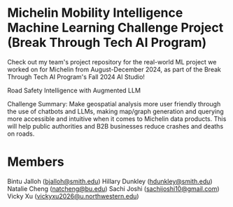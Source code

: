 # Michelin Mobility Intelligence Machine Learning Challenge Project (Break Through Tech AI Program)
Check out my team's project repository for the real-world ML project we worked on for Michelin from August-December 2024, as part of the Break Through Tech AI Program's Fall 2024 AI Studio!

Road Safety Intelligence with Augmented LLM

Challenge Summary: Make geospatial analysis more user friendly through the use of chatbots and LLMs, making map/graph generation and querying more accessible and intuitive when it comes to Michelin data products. This will help public authorities and B2B businesses reduce crashes and deaths on roads. 


# Members
Bintu Jalloh (bjalloh@smith.edu)
Hillary Dunkley (hdunkley@smith.edu)
Natalie Cheng (natcheng@bu.edu)
Sachi Joshi (sachijoshi10@gmail.com)
Vicky Xu (vickyxu2026@u.northwestern.edu)
